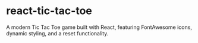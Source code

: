 # react-tic-tac-toe
 A modern Tic Tac Toe game built with React, featuring FontAwesome icons, dynamic styling, and a reset functionality.
